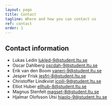 ```yaml
---
layout: page
title: Contact
tagline: Where and how you can contact us
ref: contact
order: 1
---
```


## Contact information
- Lukas Ledin   		 	lukled-9@student.ltu.se
- Oscar Dahlberg    	 	oscdah-9@student.ltu.se
- Erik van den Boom   	vaneri-9@student.ltu.se
- Jesper Frisk    	 	jesfri-8@student.ltu.se
- Christoffer Lindkvist   icoili-9@student.ltu.se
- Elliot Huber    		ellhub-8@student.ltu.se
- Magnus Stenfelt    	 	magset-8@student.ltu.se
- Hjalmar Olofsson Utsi   hjaolo-9@student.ltu.se




